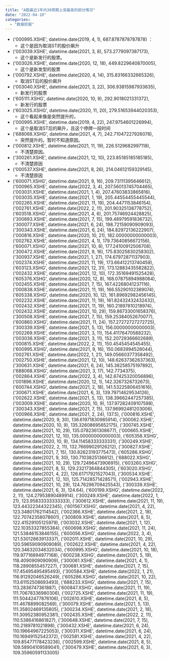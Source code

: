 ```yaml
---
title: "A股最近1年内30周期上涨最高的部分情况"
date: "2022-04-10"
categories: 
  - "数据挖掘"
---
```


- ('000995.XSHE', datetime.date(2019, 4, 1), 687.8787878787878) ：
    - 这个是因为取消ST的股价飙升
- ('003039.XSHE', datetime.date(2021, 3, 8), 573.2779097387173),
    - 这个是新发行的股票。
- ('003026.XSHE', datetime.date(2020, 12, 18), 449.8229640870005),
    - 这个是新发型的股票
- ('000792.XSHE', datetime.date(2020, 4, 14), 315.83166332665326),
    - 取消ST后的股价飙升
- ('003040.XSHE', datetime.date(2021, 3, 22), 306.93815987933635),
    - 新发行的股票
- ('605111.XSHG', datetime.date(2020, 10, 9), 292.9018021331372),
    - 新发行的股票
- ('603025.XSHG', datetime.date(2020, 11, 20), 279.51653944020353),
    - 这个看起来像是突然提升的，
- ('000995.XSHE', datetime.date(2019, 4, 22), 247.9754601226994),
    - 这个是取消ST后的飙升，且这个停牌一段时间
- ('688068.XSHG', datetime.date(2021, 4, 7), 242.71047227926078),
    - 突然提升的。暂时不知道原因。
- ('000812.XSHE', datetime.date(2021, 11, 19), 226.5129682997118),
    - 不清楚原因。
- ('300261.XSHE', datetime.date(2021, 12, 10), 223.85185185185185),
    - 不清楚原因
- ('000537.XSHE', datetime.date(2021, 8, 26), 214.04612159329145),
    - 不清楚原因
- ('600071.XSHG', datetime.date(2021, 9, 16), 209.73111395646612), ('000965.XSHE', datetime.date(2022, 3, 4), 207.56013745704465), ('003031.XSHE', datetime.date(2021, 1, 4), 207.47603833865816), ('003035.XSHE', datetime.date(2021, 1, 19), 205.44554455445544), ('002265.XSHE', datetime.date(2021, 11, 19), 204.4471153846154), ('002761.XSHE', datetime.date(2022, 2, 11), 201.90325138778752), ('603518.XSHG', datetime.date(2021, 4, 6), 201.75746924428825), ('300693.XSHE', datetime.date(2021, 7, 15), 199.48979591836732), ('300077.XSHE', datetime.date(2021, 6, 24), 198.72159090909093), ('300343.XSHE', datetime.date(2021, 6, 24), 184.82972136222907), ('000816.XSHE', datetime.date(2020, 10, 21), 182.00000000000003), ('002762.XSHE', datetime.date(2021, 4, 1), 179.73640856672156), ('600071.XSHG', datetime.date(2021, 10, 8), 177.24100912506708), ('300472.XSHE', datetime.date(2021, 9, 16), 175.83025830258302), ('300937.XSHE', datetime.date(2021, 1, 27), 174.67972871137903), ('002374.XSHE', datetime.date(2021, 11, 19), 173.66412213740458), ('603123.XSHG', datetime.date(2021, 12, 31), 173.12883435582822), ('002432.XSHE', datetime.date(2021, 12, 10), 172.35169491525428), ('605376.XSHG', datetime.date(2020, 12, 8), 168.07875894988064), ('002455.XSHE', datetime.date(2021, 7, 15), 167.42268041237116), ('000838.XSHE', datetime.date(2021, 11, 19), 166.55290102389074), ('605338.XSHG', datetime.date(2020, 10, 12), 161.89692982456145), ('002232.XSHE', datetime.date(2021, 11, 19), 161.82432432432432), ('002432.XSHE', datetime.date(2021, 11, 19), 160.21897810218974), ('002432.XSHE', datetime.date(2021, 10, 29), 159.86733001658376), ('300508.XSHE', datetime.date(2021, 7, 15), 159.25384052670077), ('600860.XSHG', datetime.date(2021, 11, 24), 157.27272727272725), ('300339.XSHE', datetime.date(2021, 5, 13), 156.00000000000003), ('002269.XSHE', datetime.date(2021, 3, 11), 154.41176470588232), ('003036.XSHE', datetime.date(2021, 3, 11), 152.20729366602689), ('000815.XSHE', datetime.date(2022, 2, 11), 150.4545454545455), ('600995.XSHG', datetime.date(2021, 9, 16), 150.0683994528044), ('002761.XSHE', datetime.date(2022, 1, 21), 149.05660377358492), ('002750.XSHE', datetime.date(2021, 12, 10), 148.62637362637363), ('300631.XSHE', datetime.date(2021, 6, 24), 145.38258575197892), ('688068.XSHG', datetime.date(2021, 3, 17), 142.7734375), ('002864.XSHE', datetime.date(2022, 3, 4), 142.67425320056896), ('001896.XSHE', datetime.date(2020, 12, 1), 142.3267326732673), ('600744.XSHG', datetime.date(2021, 2, 18), 141.53225806451616), ('300671.XSHE', datetime.date(2021, 6, 3), 139.79714629534126), ('002622.XSHE', datetime.date(2021, 5, 13), 138.39662447257385), ('003009.XSHE', datetime.date(2020, 10, 9), 137.97282409107598), ('300343.XSHE', datetime.date(2021, 7, 15), 137.96992481203006), ('000966.XSHE', datetime.date(2021, 2, 24), 137.5), ('000816.XSHE', datetime.date(2020, 9, 30), 136.61971830985914), ('300062.XSHE', datetime.date(2020, 10, 9), 135.32608695652175), ('300745.XSHE', datetime.date(2021, 10, 29), 135.0782361308677), ('000665.XSHE', datetime.date(2021, 12, 10), 135.00000000000003), ('605358.XSHG', datetime.date(2020, 10, 9), 134.11458333333331), ('300249.XSHE', datetime.date(2022, 2, 11), 132.76699029126212), ('300827.XSHE', datetime.date(2021, 7, 15), 130.82623193775473), ('605286.XSHG', datetime.date(2021, 9, 30), 130.7103825136612), ('688022.XSHG', datetime.date(2021, 10, 29), 129.72496473906915), ('603260.XSHG', datetime.date(2021, 8, 5), 129.23217364844305), ('603020.XSHG', datetime.date(2021, 4, 22), 126.61717921527043), ('300534.XSHE', datetime.date(2021, 12, 10), 125.71428571428571), ('002943.XSHE', datetime.date(2021, 10, 29), 124.76296709425543), ('300339.XSHE', datetime.date(2021, 6, 3), 124.64), ('600199.XSHG', datetime.date(2022, 2, 11), 124.27953890489914), ('300249.XSHE', datetime.date(2022, 1, 21), 123.95833333333333), ('300612.XSHE', datetime.date(2021, 11, 19), 123.44322344322345), ('601567.XSHG', datetime.date(2021, 4, 22), 123.34801762114542), ('002366.XSHE', datetime.date(2021, 2, 18), 122.70742358078601), ('300809.XSHE', datetime.date(2021, 8, 5), 122.41529105125979), ('003032.XSHE', datetime.date(2021, 1, 12), 122.10353327855384), ('600698.XSHG', datetime.date(2021, 11, 24), 121.53846153846155), ('600056.XSHG', datetime.date(2022, 3, 4), 121.53012863913337), ('002011.XSHE', datetime.date(2021, 10, 29), 120.59659090909089), ('002622.XSHE', datetime.date(2021, 4, 22), 120.34632034632034), ('600995.XSHG', datetime.date(2021, 10, 18), 119.97716894977168), ('600238.XSHG', datetime.date(2021, 5, 19), 118.4090909090909), ('300061.XSHE', datetime.date(2021, 4, 1), 118.2890855457227), ('300681.XSHE', datetime.date(2021, 7, 15), 117.45495495495493), ('300584.XSHE', datetime.date(2022, 1, 21), 116.91292046526249), ('605286.XSHG', datetime.date(2021, 10, 22), 113.61152508693493), ('688233.XSHG', datetime.date(2021, 7, 15), 113.2836747361887), ('600847.XSHG', datetime.date(2021, 11, 19), 111.70678336980306), ('002725.XSHE', datetime.date(2021, 11, 19), 111.50442477876106), ('002610.XSHE', datetime.date(2021, 8, 5), 111.4678899082569), ('300079.XSHE', datetime.date(2021, 5, 13), 111.35802469135805), ('300234.XSHE', datetime.date(2021, 2, 18), 111.30952380952381), ('002435.XSHE', datetime.date(2022, 2, 11), 110.5386416861827), ('300648.XSHE', datetime.date(2021, 7, 15), 110.2189781021898), ('300432.XSHE', datetime.date(2021, 6, 24), 110.19664967225053), ('300311.XSHE', datetime.date(2021, 6, 24), 110.16949152542372), ('002581.XSHE', datetime.date(2021, 4, 22), 109.85477178423236), ('002599.XSHE', datetime.date(2021, 8, 5), 109.58904109589041), ('300479.XSHE', datetime.date(2021, 6, 3), 109.35960591133005)
